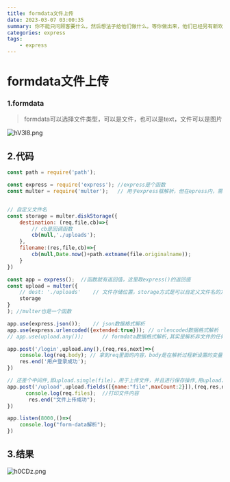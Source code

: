 ```yaml
---
title: formdata文件上传
date: 2023-03-07 03:00:35
summary: 你不能只问顾客要什么，然后想法子给他们做什么。等你做出来，他们已经另有新欢了。
categories: express
tags:
	- express
---
```


# formdata文件上传

### 1.formdata

> formdata可以选择文件类型，可以是文件，也可以是text，文件可以是图片

![hV3l8.png](https://i.328888.xyz/2023/03/06/hV3l8.png)

## 2.代码

```js
const path = require('path');

const express = require('express'); //express是个函数
const multer = require('multer');   // 用于express框解析，但在epress内，需要手动安装


// 自定义文件名
const storage = multer.diskStorage({
    destination: (req,file,cb)=>{
        // cb是回调函数
        cb(null,'./uploads');
    },
    filename:(res,file,cb)=>{
        cb(null,Date.now()+path.extname(file.originalname));
    }
})

const app = express();  //函数就有返回值，这里取express()的返回值
const upload = multer({
    // dest: './uploads'    // 文件存储位置，storage方式是可以自定义文件名的方式
    storage
}
); //multer也是一个函数

app.use(express.json());    // json数据格式解析
app.use(express.urlencoded({extended:true})); // urlencoded数据格式解析
// app.use(upload.any());      // formdata数据格式解析,其实是解析非文件的任何内容,不能当全局使用会和后面upload里面的single或者fields冲突!!!!!!!!!!!!!!!!!!!

app.post('/login',upload.any(),(req,res,next)=>{
    console.log(req.body); // 拿到req里面的内容，body是在解析过程新设置的变量，赋的值是解析后的值
    res.end('用户登录成功');
})

// 还差个中间件,即upload.single(file)，用于上传文件，并且进行保存操作,用upload.array也可以,用fields也是可以的
app.post('/upload',upload.fields([{name:"file",maxCount:2}]),(req,res,next)=>{
      console.log(req.files);  //打印文件内容
       res.end("文件上传成功");
})

app.listen(8000,()=>{
    console.log("form-data解析");
})
```

## 3.结果

![h0CDz.png](https://i.328888.xyz/2023/03/07/h0CDz.png)
